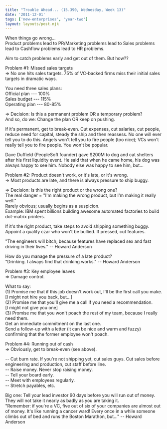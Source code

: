 ```yaml
---
title: "Trouble Ahead... (15.390, Wednesday, Week 13)"
date: '2011-12-01'
tags: ['new-enterprises', 'year-two']
layout: layouts/post.njk
---
```


When things go wrong...\
Product problems lead to PR/Marketing problems lead to Sales problems lead to Cashflow problems lead to HR problems.

Aim to catch problems early and get out of them. But how??

Problem #1: Missed sales targets\
=> No one hits sales targets. 75% of VC-backed firms miss their initial sales targets in dramatic ways.

You need three sales plans:\
Official plan --- 100%\
Sales budget --- 115%\
Operating plan --- 80-85%

=> Decision: Is this a permanent problem OR a temporary problem?\
And so, do we: Change the plan OR keep on pushing.

If it's permanent, get to break-even. Cut expenses, cut salaries, cut people, reduce need for capital, steady the ship and then reassess. No one will ever tell you to do this. Angels won't tell you to fire people (too nice); VCs won't really tell you to fire people. You won't be popular.

Dave Duffield (PeopleSoft founder) gave $200M to dog and cat shelters after his first liquidity event. He said that when he came home, his dog was always happy to see him. Nobody else was happy to see him, but...

Problem #2: Product doesn't work, or it's late, or it's wrong.\
=> Most products are late, and there is always pressure to ship buggy.

=> Decision: Is this the right product or the wrong one?\
The real danger = "I'm making the wrong product, but I'm making it really well."\
Rarely obvious; usually begins as a suspicion.\
Example: IBM spent billions building awesome automated factories to build dot-matrix printers.

If it's the right product, take steps to avoid shipping something buggy. Appoint a quality czar who won't be bullied. If pressed, cut features.

"The engineers will bitch, because features have replaced sex and fast driving in their lives." -- Howard Anderson

How do you manage the pressure of a late product?\
"Drinking. I always find that drinking works." -- Howard Anderson

Problem #3: Key employee leaves\
=> Damage control.

What to say:\
(1) Promise me that if this job doesn't work out, I'll be the first call you make.\
[I might not hire you back, but...]\
(2) Promise me that you'll give me a call if you need a recommendation.\
[I might not give you one]\
(3) Promise me that you won't poach the rest of my team, because I really need them.\
Get an immediate commitment on the last one.\
Send a follow-up with a letter (it can be nice and warm and fuzzy) confirming that the former employee won't poach.

Problem #4: Running out of cash\
=> Obviously, get to break-even (see above).

-- Cut burn rate. If you're not shipping yet, cut sales guys. Cut sales before engineering and production, cut staff before line.\
-- Raise money. Never stop raising money.\
-- Tell your board early.\
-- Meet with employees regularly.\
-- Stretch payables, etc.

Big one: Tell your lead investor 90 days before you will run out of money. They will not take it nearly as badly as you are taking it.\
"Remember: if you're a VC, five out of six of your companies are almost out of money. It's like running a cancer ward! Every once in a while someone climbs out of bed and runs the Boston Marathon, but..." -- Howard Anderson

